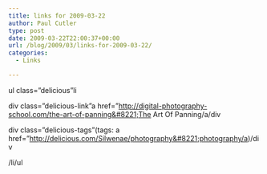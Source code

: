 ```yaml
---
title: links for 2009-03-22
author: Paul Cutler
type: post
date: 2009-03-22T22:00:37+00:00
url: /blog/2009/03/links-for-2009-03-22/
categories:
  - Links

---
```

ul class=&#8221;delicious&#8221;li
                  
div class=&#8221;delicious-link&#8221;a href=&#8221;http://digital-photography-school.com/the-art-of-panning&#8221;The Art Of Panning/a/div

div class=&#8221;delicious-tags&#8221;(tags: a href=&#8221;http://delicious.com/Silwenae/photography&#8221;photography/a)/div
              
/li/ul